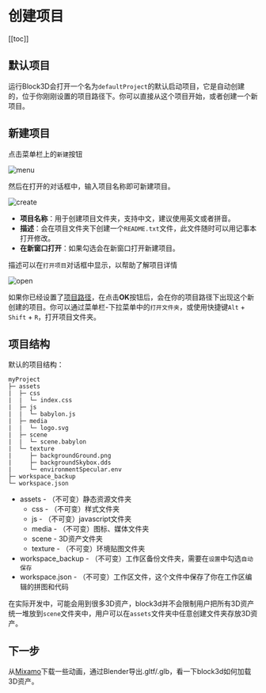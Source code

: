 # 创建项目

[[toc]]

## 默认项目

运行Block3D会打开一个名为`defaultProject`的默认启动项目，它是自动创建的，位于你刚刚设置的项目路径下。你可以直接从这个项目开始，或者创建一个新项目。

## 新建项目

点击菜单栏上的`新建`按钮

![menu](/imgs/start/menu-1.jpg)

然后在打开的对话框中，输入项目名称即可新建项目。

![create](/imgs/start/create.jpg)

- **项目名称**：用于创建项目文件夹，支持中文，建议使用英文或者拼音。
- **描述**：会在项目文件夹下创建一个`README.txt`文件，此文件随时可以用记事本打开修改。
- **在新窗口打开**：如果勾选会在新窗口打开新建项目。

描述可以在`打开项目`对话框中显示，以帮助了解项目详情

![open](/imgs/start/open.jpg)

如果你已经设置了[项目路径](./install.md#设置项目路径)，在点击**OK**按钮后，会在你的项目路径下出现这个新创建的项目。你可以通过菜单栏-下拉菜单中的`打开文件夹`，或使用快捷键`Alt` + `Shift` + `R`，打开项目文件夹。

## 项目结构

默认的项目结构：

```
myProject
├─ assets
|  ├─ css
|  |  └─ index.css
|  ├─ js
|  |  └─ babylon.js
|  ├─ media
|  |  └─ logo.svg
|  ├─ scene
|  |  └─ scene.babylon
|  └─ texture
|     ├─ backgroundGround.png
|     ├─ backgroundSkybox.dds
|     └─ environmentSpecular.env
├─ workspace_backup
└─ workspace.json
```

- assets - （不可变）静态资源文件夹
  - css - （不可变）样式文件夹
  - js - （不可变）javascript文件夹
  - media - （不可变）图标、媒体文件夹
  - scene - 3D资产文件夹
  - texture - （不可变）环境贴图文件夹
- workspace_backup - （不可变）工作区备份文件夹，需要在`设置`中勾选`自动保存`
- workspace.json - （不可变）工作区文件，这个文件中保存了你在工作区编辑的拼图和代码

在实际开发中，可能会用到很多3D资产，block3d并不会限制用户把所有3D资产统一堆放到`scene`文件夹中，用户可以在`assets`文件夹中任意创建文件夹存放3D资产。

## 下一步

从[Mixamo](https://www.mixamo.com/)下载一些动画，通过Blender导出.gltf/.glb，看一下block3d如何加载3D资产。
